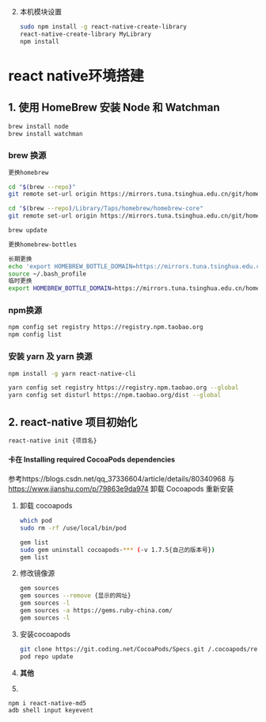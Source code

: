2. 本机模块设置

   ```bash
   sudo npm install -g react-native-create-library
   react-native-create-library MyLibrary
   npm install
   ```

# react native环境搭建

## 1. 使用 HomeBrew 安装 Node 和 Watchman

```bash
brew install node
brew install watchman
```

### brew 换源

```bash
更换homebrew

cd "$(brew --repo)"
git remote set-url origin https://mirrors.tuna.tsinghua.edu.cn/git/homebrew/brew.git

cd "$(brew --repo)/Library/Taps/homebrew/homebrew-core"
git remote set-url origin https://mirrors.tuna.tsinghua.edu.cn/git/homebrew/homebrew-core.git

brew update
```

```bash
更换homebrew-bottles

长期更换
echo 'export HOMEBREW_BOTTLE_DOMAIN=https://mirrors.tuna.tsinghua.edu.cn/homebrew-bottles' >> ~/.bash_profile
source ~/.bash_profile
临时更换
export HOMEBREW_BOTTLE_DOMAIN=https://mirrors.tuna.tsinghua.edu.cn/homebrew-bottles
```

### npm换源

```bash
npm config set registry https://registry.npm.taobao.org
npm config list
```

### 安装 yarn 及 yarn 换源

```bash
npm install -g yarn react-native-cli

yarn config set registry https://registry.npm.taobao.org --global
yarn config set disturl https://npm.taobao.org/dist --global
```

## 2. react-native 项目初始化

```bash
react-native init {项目名}
```

#### 卡在 Installing required CocoaPods dependencies

参考https://blogs.csdn.net/qq_37336604/article/details/80340968 与 https://www.jianshu.com/p/79863e9da974 卸载 Cocoapods 重新安装

1. 卸载 cocoapods

   ```bash
   which pod
   sudo rm -rf /use/local/bin/pod
   
   gem list
   sudo gem uninstall cocoapods-*** (-v 1.7.5{自己的版本号})
   gem list
   ```

2. 修改镜像源

   ```bash
   gem sources
   gem sources --remove {显示的网址}
   gem sources -l
   gem sources -a https://gems.ruby-china.com/
   gem sources -l
   ```

3. 安装cocoapods

   ```bash
   git clone https://git.coding.net/CocoaPods/Specs.git /.cocoapods/repos/master2 #该命令等效于 pod setup
   pod repo update
   ```

4. **其他**

5. 

```
npm i react-native-md5
adb shell input keyevent
```

